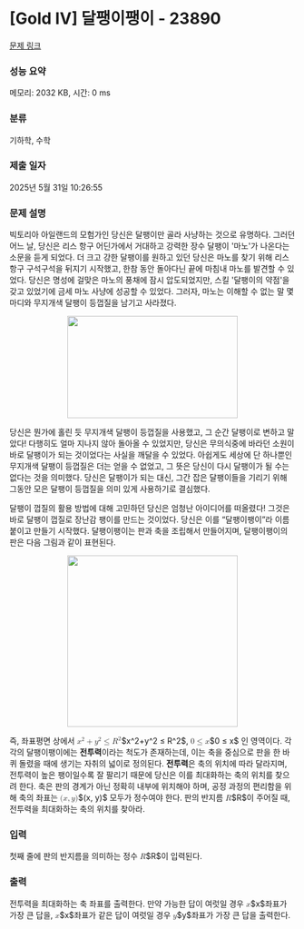 # [Gold IV] 달팽이팽이 - 23890 

[문제 링크](https://www.acmicpc.net/problem/23890) 

### 성능 요약

메모리: 2032 KB, 시간: 0 ms

### 분류

기하학, 수학

### 제출 일자

2025년 5월 31일 10:26:55

### 문제 설명

<p>빅토리아 아일랜드의 모험가인 당신은 달팽이만 골라 사냥하는 것으로 유명하다. 그러던 어느 날, 당신은 리스 항구 어딘가에서 거대하고 강력한 장수 달팽이 '마노'가 나온다는 소문을 듣게 되었다. 더 크고 강한 달팽이를 원하고 있던 당신은 마노를 찾기 위해 리스 항구 구석구석을 뒤지기 시작했고, 한참 동안 돌아다닌 끝에 마침내 마노를 발견할 수 있었다. 당신은 명성에 걸맞은 마노의 풍채에 잠시 압도되었지만, 스킬 '달팽이의 약점'을 갖고 있었기에 금세 마노 사냥에 성공할 수 있었다. 그러자, 마노는 이해할 수 없는 말 몇 마디와 무지개색 달팽이 등껍질을 남기고 사라졌다.</p>

<p style="text-align: center;"><img alt="" src="https://upload.acmicpc.net/60d92a29-0b7e-40a1-9514-bae3b12a5fe6/-/preview/" style="width: 300px; height: 180px;"></p>

<p>당신은 뭔가에 홀린 듯 무지개색 달팽이 등껍질을 사용했고, 그 순간 달팽이로 변하고 말았다! 다행히도 얼마 지나지 않아 돌아올 수 있었지만, 당신은 무의식중에 바라던 소원이 바로 달팽이가 되는 것이었다는 사실을 깨달을 수 있었다. 아쉽게도 세상에 단 하나뿐인 무지개색 달팽이 등껍질은 더는 얻을 수 없었고, 그 뜻은 당신이 다시 달팽이가 될 수는 없다는 것을 의미했다. 당신은 달팽이가 되는 대신, 그간 잡은 달팽이들을 기리기 위해 그동안 모은 달팽이 등껍질을 의미 있게 사용하기로 결심했다.</p>

<p>달팽이 껍질의 활용 방법에 대해 고민하던 당신은 엄청난 아이디어를 떠올렸다! 그것은 바로 달팽이 껍질로 장난감 팽이를 만드는 것이었다. 당신은 이를 “달팽이팽이”라 이름 붙이고 만들기 시작했다. 달팽이팽이는 판과 축을 조립해서 만들어지며, 달팽이팽이의 판은 다음 그림과 같이 표현된다.</p>

<p style="text-align: center;"><img alt="" src="https://upload.acmicpc.net/aa418333-855e-486b-943b-a82a2cd425aa/-/preview/" style="width: 300px; height: 302px;"></p>

<p>즉, 좌표평면 상에서 <mjx-container class="MathJax" jax="CHTML" style="font-size: 99.9%; position: relative;"><mjx-math class="MJX-TEX" aria-hidden="true"><mjx-msup><mjx-mi class="mjx-i"><mjx-c class="mjx-c1D465 TEX-I"></mjx-c></mjx-mi><mjx-script style="vertical-align: 0.363em;"><mjx-mn class="mjx-n" size="s"><mjx-c class="mjx-c32"></mjx-c></mjx-mn></mjx-script></mjx-msup><mjx-mo class="mjx-n" space="3"><mjx-c class="mjx-c2B"></mjx-c></mjx-mo><mjx-msup space="3"><mjx-mi class="mjx-i"><mjx-c class="mjx-c1D466 TEX-I"></mjx-c></mjx-mi><mjx-script style="vertical-align: 0.363em;"><mjx-mn class="mjx-n" size="s"><mjx-c class="mjx-c32"></mjx-c></mjx-mn></mjx-script></mjx-msup><mjx-mo class="mjx-n" space="4"><mjx-c class="mjx-c2264"></mjx-c></mjx-mo><mjx-msup space="4"><mjx-mi class="mjx-i"><mjx-c class="mjx-c1D445 TEX-I"></mjx-c></mjx-mi><mjx-script style="vertical-align: 0.363em;"><mjx-mn class="mjx-n" size="s"><mjx-c class="mjx-c32"></mjx-c></mjx-mn></mjx-script></mjx-msup></mjx-math><mjx-assistive-mml unselectable="on" display="inline"><math xmlns="http://www.w3.org/1998/Math/MathML"><msup><mi>x</mi><mn>2</mn></msup><mo>+</mo><msup><mi>y</mi><mn>2</mn></msup><mo>≤</mo><msup><mi>R</mi><mn>2</mn></msup></math></mjx-assistive-mml><span aria-hidden="true" class="no-mathjax mjx-copytext">$x^2+y^2 ≤ R^2$</span></mjx-container>, <mjx-container class="MathJax" jax="CHTML" style="font-size: 99.9%; position: relative;"><mjx-math class="MJX-TEX" aria-hidden="true"><mjx-mn class="mjx-n"><mjx-c class="mjx-c30"></mjx-c></mjx-mn><mjx-mo class="mjx-n" space="4"><mjx-c class="mjx-c2264"></mjx-c></mjx-mo><mjx-mi class="mjx-i" space="4"><mjx-c class="mjx-c1D465 TEX-I"></mjx-c></mjx-mi></mjx-math><mjx-assistive-mml unselectable="on" display="inline"><math xmlns="http://www.w3.org/1998/Math/MathML"><mn>0</mn><mo>≤</mo><mi>x</mi></math></mjx-assistive-mml><span aria-hidden="true" class="no-mathjax mjx-copytext">$0 ≤ x$</span></mjx-container> 인 영역이다. 각각의 달팽이팽이에는 <strong>전투력</strong>이라는 척도가 존재하는데, 이는 축을 중심으로 판을 한 바퀴 돌렸을 때에 생기는 자취의 넓이로 정의된다. <strong>전투력</strong>은 축의 위치에 따라 달라지며, 전투력이 높은 팽이일수록 잘 팔리기 때문에 당신은 이를 최대화하는 축의 위치를 찾으려 한다. 축은 판의 경계가 아닌 정확히 내부에 위치해야 하며, 공정 과정의 편리함을 위해 축의 좌표는 <mjx-container class="MathJax" jax="CHTML" style="font-size: 99.9%; position: relative;"><mjx-math class="MJX-TEX" aria-hidden="true"><mjx-mo class="mjx-n"><mjx-c class="mjx-c28"></mjx-c></mjx-mo><mjx-mi class="mjx-i"><mjx-c class="mjx-c1D465 TEX-I"></mjx-c></mjx-mi><mjx-mo class="mjx-n"><mjx-c class="mjx-c2C"></mjx-c></mjx-mo><mjx-mi class="mjx-i" space="2"><mjx-c class="mjx-c1D466 TEX-I"></mjx-c></mjx-mi><mjx-mo class="mjx-n"><mjx-c class="mjx-c29"></mjx-c></mjx-mo></mjx-math><mjx-assistive-mml unselectable="on" display="inline"><math xmlns="http://www.w3.org/1998/Math/MathML"><mo stretchy="false">(</mo><mi>x</mi><mo>,</mo><mi>y</mi><mo stretchy="false">)</mo></math></mjx-assistive-mml><span aria-hidden="true" class="no-mathjax mjx-copytext">$(x, y)$</span></mjx-container> 모두가 정수여야 한다. 판의 반지름 <mjx-container class="MathJax" jax="CHTML" style="font-size: 99.9%; position: relative;"><mjx-math class="MJX-TEX" aria-hidden="true"><mjx-mi class="mjx-i"><mjx-c class="mjx-c1D445 TEX-I"></mjx-c></mjx-mi></mjx-math><mjx-assistive-mml unselectable="on" display="inline"><math xmlns="http://www.w3.org/1998/Math/MathML"><mi>R</mi></math></mjx-assistive-mml><span aria-hidden="true" class="no-mathjax mjx-copytext">$R$</span></mjx-container>이 주어질 때, 전투력을 최대화하는 축의 위치를 찾아라.</p>

### 입력 

 <p>첫째 줄에 판의 반지름을 의미하는 정수 <mjx-container class="MathJax" jax="CHTML" style="font-size: 99.9%; position: relative;"><mjx-math class="MJX-TEX" aria-hidden="true"><mjx-mi class="mjx-i"><mjx-c class="mjx-c1D445 TEX-I"></mjx-c></mjx-mi></mjx-math><mjx-assistive-mml unselectable="on" display="inline"><math xmlns="http://www.w3.org/1998/Math/MathML"><mi>R</mi></math></mjx-assistive-mml><span aria-hidden="true" class="no-mathjax mjx-copytext">$R$</span></mjx-container>이 입력된다.</p>

### 출력 

 <p>전투력을 최대화하는 축 좌표를 출력한다. 만약 가능한 답이 여럿일 경우 <mjx-container class="MathJax" jax="CHTML" style="font-size: 99.9%; position: relative;"><mjx-math class="MJX-TEX" aria-hidden="true"><mjx-mi class="mjx-i"><mjx-c class="mjx-c1D465 TEX-I"></mjx-c></mjx-mi></mjx-math><mjx-assistive-mml unselectable="on" display="inline"><math xmlns="http://www.w3.org/1998/Math/MathML"><mi>x</mi></math></mjx-assistive-mml><span aria-hidden="true" class="no-mathjax mjx-copytext">$x$</span></mjx-container>좌표가 가장 큰 답을, <mjx-container class="MathJax" jax="CHTML" style="font-size: 99.9%; position: relative;"><mjx-math class="MJX-TEX" aria-hidden="true"><mjx-mi class="mjx-i"><mjx-c class="mjx-c1D465 TEX-I"></mjx-c></mjx-mi></mjx-math><mjx-assistive-mml unselectable="on" display="inline"><math xmlns="http://www.w3.org/1998/Math/MathML"><mi>x</mi></math></mjx-assistive-mml><span aria-hidden="true" class="no-mathjax mjx-copytext">$x$</span></mjx-container>좌표가 같은 답이 여럿일 경우 <mjx-container class="MathJax" jax="CHTML" style="font-size: 99.9%; position: relative;"><mjx-math class="MJX-TEX" aria-hidden="true"><mjx-mi class="mjx-i"><mjx-c class="mjx-c1D466 TEX-I"></mjx-c></mjx-mi></mjx-math><mjx-assistive-mml unselectable="on" display="inline"><math xmlns="http://www.w3.org/1998/Math/MathML"><mi>y</mi></math></mjx-assistive-mml><span aria-hidden="true" class="no-mathjax mjx-copytext">$y$</span></mjx-container>좌표가 가장 큰 답을 출력한다.</p>

